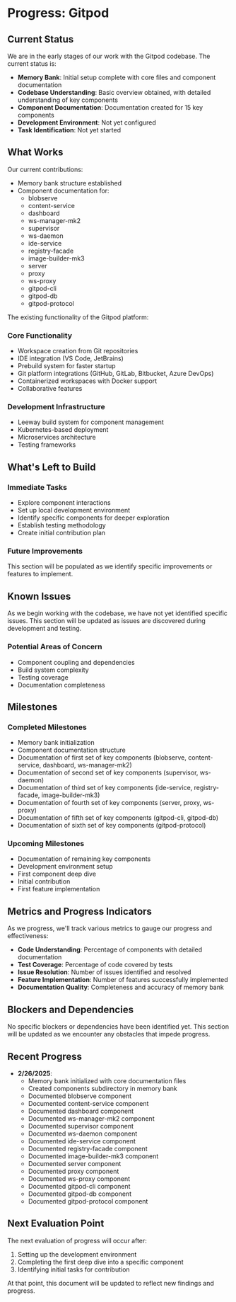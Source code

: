 # Progress: Gitpod

## Current Status

We are in the early stages of our work with the Gitpod codebase. The current status is:

- **Memory Bank**: Initial setup complete with core files and component documentation
- **Codebase Understanding**: Basic overview obtained, with detailed understanding of key components
- **Component Documentation**: Documentation created for 15 key components
- **Development Environment**: Not yet configured
- **Task Identification**: Not yet started

## What Works

Our current contributions:
- Memory bank structure established
- Component documentation for:
  - blobserve
  - content-service
  - dashboard
  - ws-manager-mk2
  - supervisor
  - ws-daemon
  - ide-service
  - registry-facade
  - image-builder-mk3
  - server
  - proxy
  - ws-proxy
  - gitpod-cli
  - gitpod-db
  - gitpod-protocol

The existing functionality of the Gitpod platform:

### Core Functionality
- Workspace creation from Git repositories
- IDE integration (VS Code, JetBrains)
- Prebuild system for faster startup
- Git platform integrations (GitHub, GitLab, Bitbucket, Azure DevOps)
- Containerized workspaces with Docker support
- Collaborative features

### Development Infrastructure
- Leeway build system for component management
- Kubernetes-based deployment
- Microservices architecture
- Testing frameworks

## What's Left to Build

### Immediate Tasks
- Explore component interactions
- Set up local development environment
- Identify specific components for deeper exploration
- Establish testing methodology
- Create initial contribution plan

### Future Improvements
This section will be populated as we identify specific improvements or features to implement.

## Known Issues

As we begin working with the codebase, we have not yet identified specific issues. This section will be updated as issues are discovered during development and testing.

### Potential Areas of Concern
- Component coupling and dependencies
- Build system complexity
- Testing coverage
- Documentation completeness

## Milestones

### Completed Milestones
- Memory bank initialization
- Component documentation structure
- Documentation of first set of key components (blobserve, content-service, dashboard, ws-manager-mk2)
- Documentation of second set of key components (supervisor, ws-daemon)
- Documentation of third set of key components (ide-service, registry-facade, image-builder-mk3)
- Documentation of fourth set of key components (server, proxy, ws-proxy)
- Documentation of fifth set of key components (gitpod-cli, gitpod-db)
- Documentation of sixth set of key components (gitpod-protocol)

### Upcoming Milestones
- Documentation of remaining key components
- Development environment setup
- First component deep dive
- Initial contribution
- First feature implementation

## Metrics and Progress Indicators

As we progress, we'll track various metrics to gauge our progress and effectiveness:

- **Code Understanding**: Percentage of components with detailed documentation
- **Test Coverage**: Percentage of code covered by tests
- **Issue Resolution**: Number of issues identified and resolved
- **Feature Implementation**: Number of features successfully implemented
- **Documentation Quality**: Completeness and accuracy of memory bank

## Blockers and Dependencies

No specific blockers or dependencies have been identified yet. This section will be updated as we encounter any obstacles that impede progress.

## Recent Progress

- **2/26/2025**:
  - Memory bank initialized with core documentation files
  - Created components subdirectory in memory bank
  - Documented blobserve component
  - Documented content-service component
  - Documented dashboard component
  - Documented ws-manager-mk2 component
  - Documented supervisor component
  - Documented ws-daemon component
  - Documented ide-service component
  - Documented registry-facade component
  - Documented image-builder-mk3 component
  - Documented server component
  - Documented proxy component
  - Documented ws-proxy component
  - Documented gitpod-cli component
  - Documented gitpod-db component
  - Documented gitpod-protocol component

## Next Evaluation Point

The next evaluation of progress will occur after:
1. Setting up the development environment
2. Completing the first deep dive into a specific component
3. Identifying initial tasks for contribution

At that point, this document will be updated to reflect new findings and progress.
